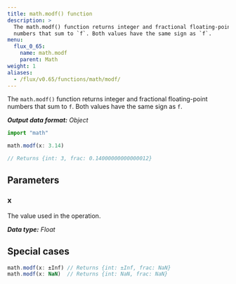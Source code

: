 ```yaml
---
title: math.modf() function
description: >
  The math.modf() function returns integer and fractional floating-point
  numbers that sum to `f`. Both values have the same sign as `f`.
menu:
  flux_0_65:
    name: math.modf
    parent: Math
weight: 1
aliases:
  - /flux/v0.65/functions/math/modf/
---
```


The `math.modf()` function returns integer and fractional floating-point numbers that sum to `f`.
Both values have the same sign as `f`.

_**Output data format:** Object_

```js
import "math"

math.modf(x: 3.14)

// Returns {int: 3, frac: 0.14000000000000012}
```

## Parameters

### x
The value used in the operation.

_**Data type:** Float_

## Special cases
```js
math.modf(x: ±Inf) // Returns {int: ±Inf, frac: NaN}
math.modf(x: NaN)  // Returns {int: NaN, frac: NaN}
```
